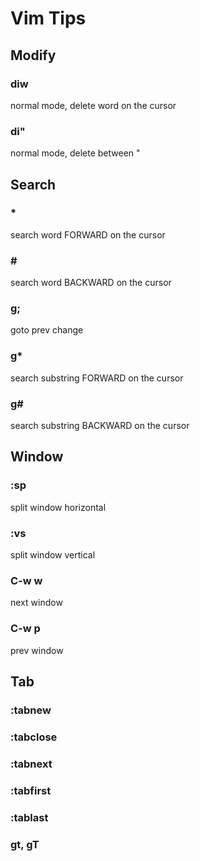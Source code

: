 # Vim Tips

## Modify

### diw
normal mode, delete word on the cursor

### di"
normal mode, delete between "

## Search

### *
search word FORWARD on the cursor

### \#
search word BACKWARD on the cursor

### g;
goto prev change

### g*
search substring FORWARD on the cursor

### g#
search substring BACKWARD on the cursor

## Window

### :sp
split window horizontal

### :vs
split window vertical

### C-w w
next window

### C-w p
prev window

## Tab

### :tabnew
### :tabclose
### :tabnext
### :tabfirst
### :tablast
### gt, gT
